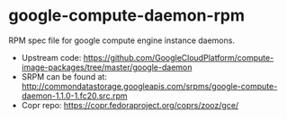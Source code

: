 # google-compute-daemon-rpm

RPM spec file for google compute engine instance daemons.

* Upstream code: https://github.com/GoogleCloudPlatform/compute-image-packages/tree/master/google-daemon
* SRPM can be found at: http://commondatastorage.googleapis.com/srpms/google-compute-daemon-1.1.0-1.fc20.src.rpm
* Copr repo: https://copr.fedoraproject.org/coprs/zooz/gce/
